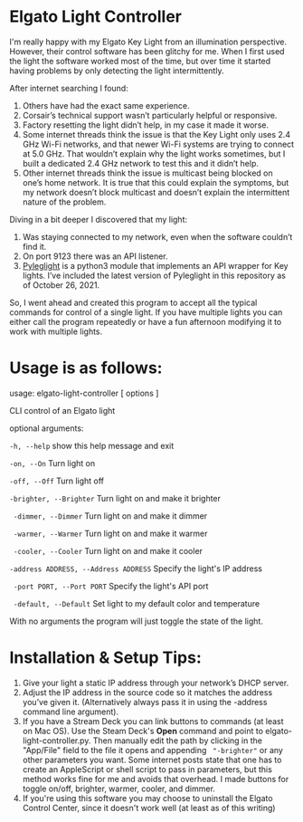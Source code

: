 Elgato Light Controller
=======================

I'm really happy with my Elgato Key Light from an illumination perspective.  However, their control software has been glitchy for me.  When I first used the light the software worked most of the time, but over time it started having problems by only detecting the light intermittently.  

After internet searching I found:

1. Others have had the exact same experience.
2. Corsair’s technical support wasn’t particularly helpful or responsive.
3. Factory resetting the light didn’t help, in my case it made it worse.
4. Some internet threads think the issue is that the Key Light only uses 2.4 GHz Wi-Fi networks, and that newer Wi-Fi systems are trying to connect at 5.0 GHz. That wouldn’t explain why the light works sometimes, but I built a dedicated 2.4 GHz network to test this and it didn’t help.
5. Other internet threads think the issue is multicast being blocked on one’s home network.  It is true that this could explain the symptoms, but my network doesn’t block multicast and doesn’t explain the intermittent nature of the problem.

Diving in a bit deeper I discovered that my light:
1. Was staying connected to my network, even when the software couldn’t find it.
2. On port 9123 there was an API listener.
3. [Pyleglight](https://gitlab.com/obviate.io/pyleglight/) is a python3 module that implements an API wrapper for Key lights. I’ve included the latest version of Pyleglight in this repository as of October 26, 2021.  

So, I went ahead and created this program to accept all the typical commands for control of a single light.  If you have multiple lights you can either call the program repeatedly or have a fun afternoon modifying it to work with multiple lights.

Usage is as follows:
====================

usage: elgato-light-controller [ options ]

CLI control of an Elgato light

optional arguments:

` -h, --help `           show this help message and exit

` -on, --On `            Turn light on

` -off, --Off `          Turn light off

` -brighter, --Brighter `                     Turn light on and make it brighter

` -dimmer, --Dimmer`     Turn light on and make it dimmer

` -warmer, --Warmer`     Turn light on and make it warmer

` -cooler, --Cooler`     Turn light on and make it cooler

` -address ADDRESS, --Address ADDRESS `                    Specify the light's IP address

` -port PORT, --Port PORT`                     Specify the light's API port

` -default, --Default`   Set light to my default color and temperature


With no arguments the program will just toggle the state of the light.

Installation & Setup Tips:
==========================

1. Give your light a static IP address through your network’s DHCP server. 
2. Adjust the IP address in the source code so it matches the address you’ve given it.  (Alternatively always pass it in using the -address command line argument).
3. If you have a Stream Deck you can link buttons to commands (at least on Mac OS). Use the Steam Deck's **Open** command and point to elgato-light-controller.py.  Then manually edit the path by clicking in the "App/File" field to the file it opens and appending ` "-brighter"` or any other parameters you want. Some internet posts state that one has to create an AppleScript or shell script to pass in parameters, but this method works fine for me and avoids that overhead.  I made buttons for toggle on/off, brighter, warmer, cooler, and dimmer.
4. If you're using this software you may choose to uninstall the Elgato Control Center, since it doesn't work well (at least as of this writing)

